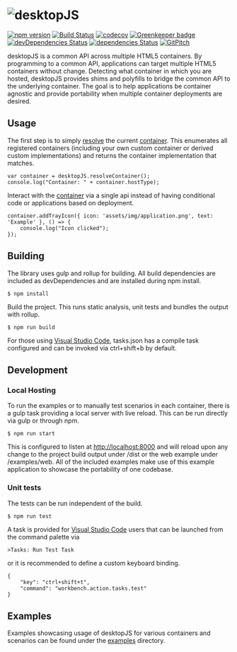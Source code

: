![desktopJS](https://raw.githubusercontent.com/wiki/morgan-stanley/desktopJS/images/logo.png)
==========
[![npm version](https://badge.fury.io/js/%40morgan-stanley%2Fdesktopjs.svg)](https://www.npmjs.com/package/@morgan-stanley/desktopjs)
[![Build Status](https://travis-ci.org/Morgan-Stanley/desktopJS.svg?branch=master)](https://travis-ci.org/Morgan-Stanley/desktopJS)
[![codecov](https://codecov.io/gh/Morgan-Stanley/desktopJS/branch/master/graph/badge.svg)](https://codecov.io/gh/Morgan-Stanley/desktopJS)
[![Greenkeeper badge](https://badges.greenkeeper.io/Morgan-Stanley/desktopJS.svg)](https://greenkeeper.io/)
[![devDependencies Status](https://david-dm.org/Morgan-Stanley/desktopJS/dev-status.svg)](https://david-dm.org/Morgan-Stanley/desktopJS?type=dev)
[![dependencies Status](https://david-dm.org/Morgan-Stanley/desktopJS/status.svg)](https://david-dm.org/Morgan-Stanley/desktopJS)
[![GitPitch](https://gitpitch.com/assets/badge.svg)](https://gitpitch.com/Morgan-Stanley/desktopJS/master?grs=github&t=white&p=pitch)

desktopJS is a common API across multiple HTML5 containers. By programming to a
common API, applications can target multiple HTML5 containers without change. Detecting
what container in which you are hosted, desktopJS provides shims and polyfills to
bridge the common API to the underlying container.  The goal is to help applications be
container agnostic and provide portability when multiple container deployments are desired.

Usage
---------------

The first step is to simply [resolve](https://morgan-stanley.github.io/desktopJS/modules/_registry_.html#resolvecontainer) the current [container](https://morgan-stanley.github.io/desktopJS/classes/_container_.container.html). This enumerates
all registered containers (including your own custom container or derived custom implementations) and
returns the container implementation that matches.

```
var container = desktopJS.resolveContainer();
console.log("Container: " + container.hostType);
```

Interact with the [container](https://morgan-stanley.github.io/desktopJS/classes/_container_.container.html) via a single api instead of having conditional code or applications
based on deployment.

```
container.addTrayIcon({ icon: 'assets/img/application.png', text: 'Example' }, () => {
	console.log("Icon clicked");
});
```

Building
-------
The library uses gulp and rollup for building.  All build dependencies are included as
devDependencies and are installed during npm install.

```
$ npm install
```

Build the project.  This runs static analysis, unit tests and bundles the output with
rollup.

```
$ npm run build
```

For those using [Visual Studio Code](https://code.visualstudio.com/), tasks.json has a compile task
configured and can be invoked via ctrl+shift+b by default.

Development
-----------

### Local Hosting

To run the examples or to manually test scenarios in each container, there is a gulp task providing
a local server with live reload.  This can be run directly via gulp or through npm.

```
$ npm run start
```

This is configured to listen at [http://localhost:8000](http://localhost:8000) and will reload upon
any change to the project build output under /dist or the web example under /examples/web.  All of the
included examples make use of this example application to showcase the portability of one
codebase.

### Unit tests

The tests can be run independent of the build.

```
$ npm run test
```

A task is provided for [Visual Studio Code](https://code.visualstudio.com/) users that can be launched
from the command palette via

```
>Tasks: Run Test Task
```

or it is recommended to define a custom keyboard binding.

```
{
    "key": "ctrl+shift+t",
    "command": "workbench.action.tasks.test"
}
``` 

Examples
--------
Examples showcasing usage of desktopJS for various containers and scenarios can be found under
the [examples](https://github.com/Morgan-Stanley/desktopJS/tree/master/examples) directory.

